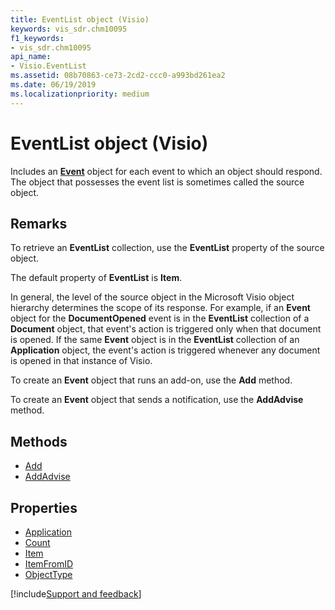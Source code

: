 ```yaml
---
title: EventList object (Visio)
keywords: vis_sdr.chm10095
f1_keywords:
- vis_sdr.chm10095
api_name:
- Visio.EventList
ms.assetid: 08b70863-ce73-2cd2-ccc0-a993bd261ea2
ms.date: 06/19/2019
ms.localizationpriority: medium
---
```



# EventList object (Visio)

Includes an **[Event](Visio.Event.md)** object for each event to which an object should respond. The object that possesses the event list is sometimes called the source object.


## Remarks

To retrieve an **EventList** collection, use the **EventList** property of the source object.

The default property of **EventList** is **Item**.

In general, the level of the source object in the Microsoft Visio object hierarchy determines the scope of its response. For example, if an **Event** object for the **DocumentOpened** event is in the **EventList** collection of a **Document** object, that event's action is triggered only when that document is opened. If the same **Event** object is in the **EventList** collection of an **Application** object, the event's action is triggered whenever any document is opened in that instance of Visio.

To create an **Event** object that runs an add-on, use the **Add** method.

To create an **Event** object that sends a notification, use the **AddAdvise** method.

## Methods

- [Add](Visio.EventList.Add.md)
- [AddAdvise](Visio.EventList.AddAdvise.md)

## Properties

- [Application](Visio.EventList.Application.md)
- [Count](Visio.EventList.Count.md)
- [Item](Visio.EventList.Item.md)
- [ItemFromID](Visio.EventList.ItemFromID.md)
- [ObjectType](Visio.EventList.ObjectType.md)


[!include[Support and feedback](~/includes/feedback-boilerplate.md)]